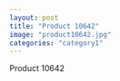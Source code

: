 ```yaml
---
layout: post
title: "Product 10642"
image: "product10642.jpg"
categories: "category1"
---
```

Product 10642
